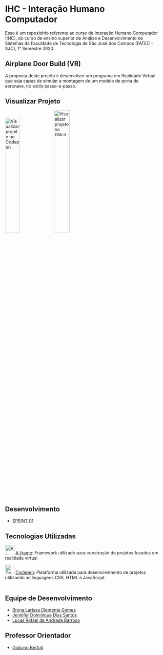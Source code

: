 # IHC - Interação Humano Computador
Esse é um repositório referente ao curso de Interação Humano Computador (IHC), do curso de ensino superior de Análise e Desenvolvimento de Sistemas da Faculdade de Tecnologia de São José dos Campos (FATEC - SJC), 1° Semestre 2020.

## Airplane Door Build (VR)
A proposta deste projeto é desenvolver um programa em Realidade Virtual que seja capaz de simular a montagem de um modelo de porta de aeronave, no estilo passo-a-passo.

**Visualizar Projeto**
-------------------------------------------------------------------------
<table>
<tc>
<a href="https://codepen.io/py_zza/pen/MWaqQeK?editors=1010"><img src="https://github.com/JenniferDominique/Interacao-Humano-Computador-AR-VR/blob/master/Imagens/botao_codepen.png" width="31%;" title="Visualizar projeto no Codepen"></a>
</tc>
<tc>
<a href="https://glitch.com/~airplane-build-latecoere"><img src="https://github.com/JenniferDominique/Interacao-Humano-Computador-AR-VR/blob/master/Imagens/botao_glitch.png" width="32%;" title="Visualizar projeto no Glitch"></a>
</tc>
</table>

**Desenvolvimento**
-------------------------------------------------------------------------
* [SPRINT 01](https://github.com/JenniferDominique/Interacao-Humano-Computador-AR-VR/tree/master/Sprint%2001)


**Tecnologias Utilizadas**
--------------------------------------------------------------------------
<img src="https://github.com/JenniferDominique/Interacao-Humano-Computador-AR-VR/blob/master/Imagens/A-frame.png" width="30px;" title="A-frame logo">    [A-frame](https://aframe.io):
Framework utilizado para construção de projetos focados em realidade virtual


<img src="https://github.com/JenniferDominique/Interacao-Humano-Computador-AR-VR/blob/master/Imagens/Codepen.png" width="30px;" title="Codepen logo">    [Codepen](https://codepen.io):
Plataforma utilizada para desenvolvimento de projetos utilizando as linguagens CSS, HTML e JavaScript.
<br><br>


**Equipe de Desenvolvimento**
--------------------------------------------------------------------------
* [Bruna Larissa Clemente Gomes](https://github.com/littlebru)
* [Jennifer Dominique Dias Santos](https://github.com/JenniferDominique)
* [Lucas Rafael de Andrade Barroso](https://github.com/lukaszrafaelb)


**Professor Orientador**
--------------------------------------------------------------------------
* [Giuliano Bertoti](https://github.com/giulianobertoti)
